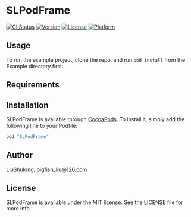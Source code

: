 # SLPodFrame

[![CI Status](http://img.shields.io/travis/LiuShulong/SLPodFrame.svg?style=flat)](https://travis-ci.org/LiuShulong/SLPodFrame)
[![Version](https://img.shields.io/cocoapods/v/SLPodFrame.svg?style=flat)](http://cocoapods.org/pods/SLPodFrame)
[![License](https://img.shields.io/cocoapods/l/SLPodFrame.svg?style=flat)](http://cocoapods.org/pods/SLPodFrame)
[![Platform](https://img.shields.io/cocoapods/p/SLPodFrame.svg?style=flat)](http://cocoapods.org/pods/SLPodFrame)

## Usage

To run the example project, clone the repo, and run `pod install` from the Example directory first.

## Requirements

## Installation

SLPodFrame is available through [CocoaPods](http://cocoapods.org). To install
it, simply add the following line to your Podfile:

```ruby
pod "SLPodFrame"
```

## Author

LiuShulong, bigfish_liu@126.com

## License

SLPodFrame is available under the MIT license. See the LICENSE file for more info.
